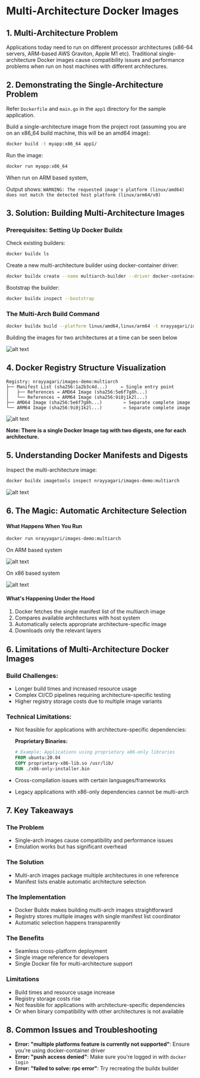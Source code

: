 # Multi-Architecture Docker Images

## 1. Multi-Architecture Problem

Applications today need to run on different processor architectures (x86-64 servers, ARM-based AWS Graviton, Apple M1 etc). Traditional single-architecture Docker images cause compatibility issues and performance problems when run on host machines with different architectures.


## 2. Demonstrating the Single-Architecture Problem

Refer `Dockerfile` and `main.go` in the `app1` directory for the sample application.

Build a single-architecture image from the project root (assuming you are on an x86_64 build machine, this will be an amd64 image):

```bash
docker build -t myapp:x86_64 app1/
```

Run the image:

```bash
docker run myapp:x86_64
```

When run on ARM based system, 

Output shows: `WARNING: The requested image's platform (linux/amd64) does not match the detected host platform (linux/arm64/v8)`


## 3. Solution: Building Multi-Architecture Images

### Prerequisites: Setting Up Docker Buildx

Check existing builders:

```bash
docker buildx ls
```

Create a new multi-architecture builder using docker-container driver:

```bash
docker buildx create --name multiarch-builder --driver docker-container --use
```

Bootstrap the builder:

```bash
docker buildx inspect --bootstrap
```

### The Multi-Arch Build Command

```bash
docker buildx build --platform linux/amd64,linux/arm64 -t nrayyagari/images-demo:multiarch --push .
```

Building the images for two architectures at a time can be seen below

![alt text](images/image.png)

## 4. Docker Registry Structure Visualization

```
Registry: nrayyagari/images-demo:multiarch
├── Manifest List (sha256:1a2b3c4d...)     ← Single entry point
│   ├── References → AMD64 Image (sha256:5e6f7g8h...)
│   └── References → ARM64 Image (sha256:9i0j1k2l...)
├── AMD64 Image (sha256:5e6f7g8h...)        ← Separate complete image
└── ARM64 Image (sha256:9i0j1k2l...)        ← Separate complete image
```

![alt text](images/image-3.png)

**Note: There is a single Docker Image tag with two digests, one for each architecture.**

## 5. Understanding Docker Manifests and Digests

Inspect the multi-architecture image:

```bash
docker buildx imagetools inspect nrayyagari/images-demo:multiarch
```

![alt text](images/image-1.png)

## 6. The Magic: Automatic Architecture Selection

#### What Happens When You Run

```bash
docker run nrayyagari/images-demo:multiarch
```
On ARM based system

![alt text](images/image-4.png)

On x86 based system

![alt text](images/image-5.png)

#### What's Happening Under the Hood
1. Docker fetches the single manifest list of the multiarch image
2. Compares available architectures with host system
3. Automatically selects appropriate architecture-specific image
4. Downloads only the relevant layers

## 6. Limitations of Multi-Architecture Docker Images

### Build Challenges:
- Longer build times and increased resource usage
- Complex CI/CD pipelines requiring architecture-specific testing
- Higher registry storage costs due to multiple image variants

### Technical Limitations:
- Not feasible for applications with architecture-specific dependencies:
  
  **Proprietary Binaries:**
  ```dockerfile
  # Example: Applications using proprietary x86-only libraries
  FROM ubuntu:20.04
  COPY proprietary-x86-lib.so /usr/lib/
  RUN ./x86-only-installer.bin
  ```

- Cross-compilation issues with certain languages/frameworks
- Legacy applications with x86-only dependencies cannot be multi-arch

## 7. Key Takeaways

### The Problem
- Single-arch images cause compatibility and performance issues
- Emulation works but has significant overhead

### The Solution
- Multi-arch images package multiple architectures in one reference
- Manifest lists enable automatic architecture selection

### The Implementation
- Docker Buildx makes building multi-arch images straightforward
- Registry stores multiple images with single manifest list coordinator
- Automatic selection happens transparently

### The Benefits
- Seamless cross-platform deployment
- Single image reference for developers
- Single Docker file for multi-architecture support

### Limitations
- Build times and resource usage increase
- Registry storage costs rise
- Not feasible for applications with architecture-specific dependencies
- Or when binary compatibility with other architectures is not available

## 8. Common Issues and Troubleshooting

- **Error: "multiple platforms feature is currently not supported"**: Ensure you're using docker-container driver
- **Error: "push access denied"**: Make sure you're logged in with `docker login`
- **Error: "failed to solve: rpc error"**: Try recreating the buildx builder
